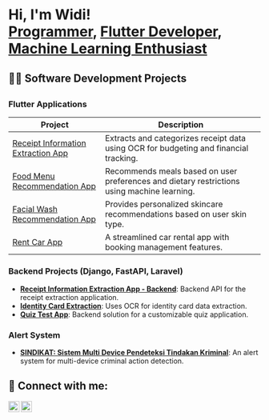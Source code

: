 <h1>Hi, I'm Widi! <br/><a href="https://github.com/wawanwidiantara">Programmer</a>, <a href="https://www.linkedin.com/in/gedewidiantara/">Flutter Developer</a>, <a href="https://www.linkedin.com/in/gedewidiantara/">Machine Learning Enthusiast</a></h1>

<h2> 👨‍💻 Software Development Projects <h2>

### Flutter Applications
| Project | Description |
|---------|-------------|
| [Receipt Information Extraction App](https://github.com/WawanWidiantara/picbudget_app) | Extracts and categorizes receipt data using OCR for budgeting and financial tracking. |
| [Food Menu Recommendation App](https://github.com/WawanWidiantara/menu_recommendation_app) | Recommends meals based on user preferences and dietary restrictions using machine learning. |
| [Facial Wash Recommendation App](https://github.com/WawanWidiantara/glow_up_app) | Provides personalized skincare recommendations based on user skin type. |
| [Rent Car App](https://github.com/WawanWidiantara/car_rent_app) | A streamlined car rental app with booking management features. |

### Backend Projects (Django, FastAPI, Laravel)
- **[Receipt Information Extraction App - Backend](https://github.com/WawanWidiantara/PicBudget-Backend)**: Backend API for the receipt extraction application.
- **[Identity Card Extraction](https://github.com/WawanWidiantara/KTM-Information-Extraction)**: Uses OCR for identity card data extraction.
- **[Quiz Test App](https://github.com/WawanWidiantara/cbt-backend)**: Backend solution for a customizable quiz application.

### Alert System
- **[SINDIKAT: Sistem Multi Device Pendeteksi Tindakan Kriminal](https://github.com/Sindikat-PKM-KC)**: An alert system for multi-device criminal action detection.

<h2> 🤳 Connect with me:</h2>

[<img align="left" alt="GedeWidiantara | LinkedIn" width="22px" src="https://cdn.jsdelivr.net/npm/simple-icons@v3/icons/linkedin.svg" />][linkedin]
[<img align="left" alt="GedeWidiantara | Instagram" width="22px" src="https://cdn.jsdelivr.net/npm/simple-icons@v3/icons/instagram.svg" />][instagram]

[instagram]: https://www.instagram.com/wawanwidiantara/
[linkedin]: https://linkedin.com/in/gedewidiantara
